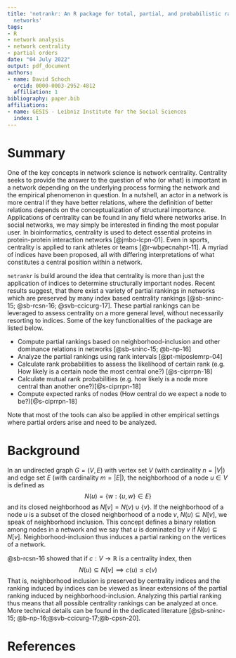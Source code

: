 ```yaml
---
title: 'netrankr: An R package for total, partial, and probabilistic rankings in
  networks'
tags:
- R
- network analysis
- network centrality
- partial orders
date: "04 July 2022"
output: pdf_document
authors:
- name: David Schoch
  orcid: 0000-0003-2952-4812
  affiliation: 1
bibliography: paper.bib
affiliations:
- name: GESIS - Leibniz Institute for the Social Sciences
  index: 1
---
```


# Summary

One of the key concepts in network science is network centrality. Centrality
seeks to provide the answer to the question of who (or what) is important in
a network depending on the underlying process forming the network and the
empirical phenomenon in question. In a nutshell, an actor in a network is more
central if they have better relations, where the definition of better relations
depends on the conceptualization of structural importance. Applications of centrality can be 
found in any field where networks arise. In social networks, we may simply be interested in finding 
the most popular user. In bioinformatics, centrality is used to detect essential proteins in 
protein-protein interaction networks [@jmbo-lcpn-01].
Even in sports, centrality is applied to rank athletes or teams [@r-wbpecnahpt-11].
A myriad of indices have been proposed, all with differing interpretations of what
constitutes a central position within a network.

`netrankr` is build around the idea that centrality is more than just the application of 
indices to determine structurally important nodes. Recent results suggest, that there exist a 
variety of partial rankings in networks which are preserved by many index based centrality rankings [@sb-sninc-15; @sb-rcsn-16; @svb-ccicurg-17]. 
These partial rankings can be leveraged to assess centrality on a more general level, without necessarily resorting to indices. 
Some of the key functionalities of the package are listed below.

* Compute partial rankings based on neighborhood-inclusion and other dominance relations in networks [@sb-sninc-15; @b-np-16]
* Analyze the partial rankings using rank intervals [@pt-miposlemrp-04] 
* Calculate rank probabilities to assess the likelihood of certain rank (e.g. How likely is a certain node the most central one?) [@s-ciprrpn-18]
* Calculate mutual rank probabilities (e.g. how likely is a node more central than another one?)[@s-ciprrpn-18]
* Compute expected ranks of nodes (How central do we expect a node to be?)[@s-ciprrpn-18]

Note that most of the tools can also be applied in other empirical settings where partial orders 
arise and need to be analyzed.

# Background

In an undirected graph $G=(V,E)$ with vertex set $V$ (with cardinality $n = \lvert V\rvert$) and edge set $E$ (with cardinality $m = \lvert E\rvert$), the neighborhood 
of a node $u \in V$ is defined as
$$N(u)=\lbrace w : \lbrace u,w \rbrace \in E \rbrace$$
and its closed neighborhood as $N[v]=N(v) \cup \lbrace v \rbrace$. If the 
neighborhood of a node $u$ is a subset of the closed neighborhood of a node 
$v$, $N(u)\subseteq N[v]$, we speak of neighborhood inclusion. This concept 
defines a binary relation among nodes in a network and we say that $u$ is 
dominated by $v$ if $N(u)\subseteq N[v]$. Neighborhood-inclusion thus induces a 
partial ranking on the vertices of a network.

@sb-rcsn-16 showed that if $c:V \to \mathbb{R}$ is a centrality index, then 
$$N(u)\subseteq N[v] \implies c(u) \leq c(v)$$
That is, neighborhood inclusion is preserved by centrality indices and the ranking induced by indices
can be viewed as linear extensions of the partial ranking induced by neighborhood-inclusion. Analyzing this partial
ranking thus means that all possible centrality rankings can be analyzed at once.
More technical details can be found in the dedicated literature [@sb-sninc-15; @b-np-16;@svb-ccicurg-17;@b-cpsn-20].

# References
